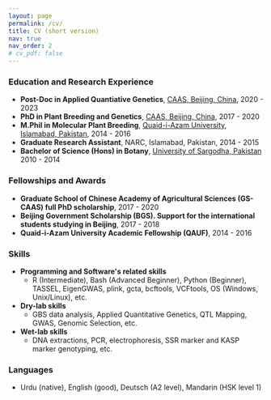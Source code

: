 ```yaml
---
layout: page
permalink: /cv/
title: CV (short version)
nav: true
nav_order: 2
# cv_pdf: false
---
```


### **Education and Research Experience**

- **Post-Doc in Applied Quantiative Genetics**, [CAAS, Beijing, China](https://www.caas.cn/), 2020 - 2023
- **PhD in Plant Breeding and Genetics**, [CAAS, Beijing, China](https://www.caas.cn/), 2017 - 2020
- **M.Phil in Molecular Plant Breeding**, [Quaid-i-Azam University, Islamabad, Pakistan](http://qau.edu.pk/), 2014 - 2016
- **Graduate Research Assistant**, NARC, Islamabad, Pakistan, 2014 - 2015
- **Bachelor of Science (Hons) in Botany**, [University of Sargodha, Pakistan](https://su.edu.pk/) 2010 - 2014

### **Fellowships and Awards**

- **Graduate School of Chinese Academy of Agricultural Sciences (GS-CAAS) full PhD scholarship**, 2017 - 2020
- **Beijing Government Scholarship (BGS). Support for the international students studying in Beijing**, 2017 - 2018
- **Quaid-i-Azam University Academic Fellowship (QAUF)**, 2014 - 2016


### **Skills**
 
- **Programming and Software's related skills**
    - R (Intermediate), Bash (Advanced Beginner), Python (Beginner), TASSEL, EigenGWAS, plink, gcta, bcftools, VCFtools, OS (Windows, Unix/Linux), etc.
- **Dry-lab skills**
    - GBS data analysis, Applied Quantitative Genetics, QTL Mapping, GWAS, Genomic Selection, etc.
- **Wet-lab skills**
    -  DNA extractions, PCR, electrophoresis, SSR marker and KASP marker genotyping, etc.

### **Languages**
- Urdu (native), English (good), Deutsch (A2 level), Mandarin (HSK level 1)

